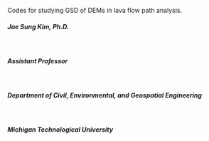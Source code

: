 Codes for studying GSD of DEMs in lava flow path analysis.


<h5>Jae Sung Kim, Ph.D.</h5></br>
<h5>Assistant Professor</h5></br>
<h5>Department of Civil, Environmental, and Geospatial Engineering</h5></br>
<h5>Michigan Technological University</h5>
